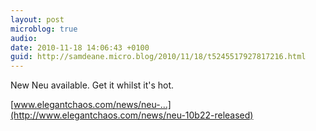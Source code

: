 ```yaml
---
layout: post
microblog: true
audio: 
date: 2010-11-18 14:06:43 +0100
guid: http://samdeane.micro.blog/2010/11/18/t5245517927817216.html
---
```

New Neu available. Get it whilst it's hot.

[www.elegantchaos.com/news/neu-...](http://www.elegantchaos.com/news/neu-10b22-released)
